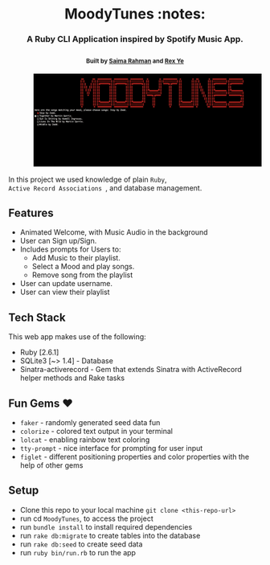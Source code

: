 <h1 align="center">MoodyTunes :notes:</h1>
<h3 align="center"> A Ruby CLI Application inspired by Spotify Music App.</h3>
<h4 align="center">
  <sub>Built by
  <a href="https://github.com/saimaar">Saima Rahman</a> and
  <a href="https://github.com/rexy91"> Rex Ye</a>
  </sub>
</h4>
<p align="center">
  <img style="margin-left:10%" width="90%" height="60%" src="ezgif.com-video-to-gif.gif">
</p>

In this project we used knowledge of plain <code>Ruby</code>, <code> Active Record Associations </code>, and database management.

## Features 
- Animated Welcome, with Music Audio in the background
- User can Sign up/Sign.
- Includes prompts for Users to:
  - Add Music to their playlist.
  - Select a Mood and play songs.
  - Remove song from the playlist 
- User can update username.
- User can view their playlist


## Tech Stack
This web app makes use of the following:
- Ruby [2.6.1]
- SQLite3 [~> 1.4] - Database
- Sinatra-activerecord - Gem that extends Sinatra with ActiveRecord helper methods and Rake tasks

## Fun Gems ♥
- `faker` - randomly generated seed data fun
- `colorize` - colored text output in your terminal
- `lolcat` - enabling rainbow text coloring
- `tty-prompt` - nice interface for prompting for user input
- `figlet` - different positioning properties and color properties with the help of other gems

## Setup
- Clone this repo to your local machine `git clone <this-repo-url>`
- run cd `MoodyTunes`, to access the project
- run `bundle install` to install required dependencies
- run `rake db:migrate` to create tables into the database
- run `rake db:seed` to create seed data
- run `ruby bin/run.rb` to run the app


